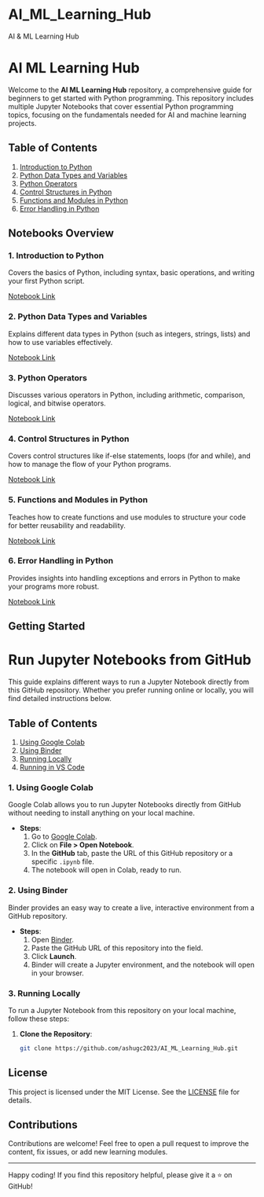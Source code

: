 # AI_ML_Learning_Hub
 AI & ML Learning Hub

# AI ML Learning Hub

Welcome to the **AI ML Learning Hub** repository, a comprehensive guide for beginners to get started with Python programming. This repository includes multiple Jupyter Notebooks that cover essential Python programming topics, focusing on the fundamentals needed for AI and machine learning projects.

## Table of Contents

1. [Introduction to Python](#introduction-to-python)
2. [Python Data Types and Variables](#python-data-types-and-variables)
3. [Python Operators](#python-operators)
4. [Control Structures in Python](#control-structures-in-python)
5. [Functions and Modules in Python](#functions-and-modules-in-python)
6. [Error Handling in Python](#error-handling-in-python)

## Notebooks Overview

### 1. Introduction to Python
Covers the basics of Python, including syntax, basic operations, and writing your first Python script.

[Notebook Link](Python%20Basics/Introduction%20to%20Python/Introduction%20to%20Python.ipynb)

### 2. Python Data Types and Variables
Explains different data types in Python (such as integers, strings, lists) and how to use variables effectively.

[Notebook Link](Python%20Basics/Python%20Data%20Types%20and%20Variables/Python%20Data%20Types%20and%20Variables.ipynb)

### 3. Python Operators
Discusses various operators in Python, including arithmetic, comparison, logical, and bitwise operators.

[Notebook Link](Python%20Basics/Python%20Operators/Python%20Operators.ipynb)

### 4. Control Structures in Python
Covers control structures like if-else statements, loops (for and while), and how to manage the flow of your Python programs.

[Notebook Link](Python%20Basics/Control%20Structures%20in%20Python/Control%20Structures%20in%20Python.ipynb)

### 5. Functions and Modules in Python
Teaches how to create functions and use modules to structure your code for better reusability and readability.

[Notebook Link](Python%20Basics/Functions%20and%20Modules%20in%20Python/Functions%20and%20Modules%20in%20Python.ipynb)

### 6. Error Handling in Python
Provides insights into handling exceptions and errors in Python to make your programs more robust.

[Notebook Link](Python%20Basics/Error%20Handling%20in%20Python/Error%20Handling%20in%20Python.ipynb)

## Getting Started

# Run Jupyter Notebooks from GitHub

This guide explains different ways to run a Jupyter Notebook directly from this GitHub repository. Whether you prefer running online or locally, you will find detailed instructions below.

## Table of Contents
1. [Using Google Colab](#using-google-colab)
2. [Using Binder](#using-binder)
3. [Running Locally](#running-locally)
4. [Running in VS Code](#running-in-vs-code)

### 1. Using Google Colab
Google Colab allows you to run Jupyter Notebooks directly from GitHub without needing to install anything on your local machine.

- **Steps**:
  1. Go to [Google Colab](https://colab.research.google.com/).
  2. Click on **File > Open Notebook**.
  3. In the **GitHub** tab, paste the URL of this GitHub repository or a specific `.ipynb` file.
  4. The notebook will open in Colab, ready to run.

### 2. Using Binder
Binder provides an easy way to create a live, interactive environment from a GitHub repository.

- **Steps**:
  1. Open [Binder](https://mybinder.org/).
  2. Paste the GitHub URL of this repository into the field.
  3. Click **Launch**.
  4. Binder will create a Jupyter environment, and the notebook will open in your browser.

### 3. Running Locally
To run a Jupyter Notebook from this repository on your local machine, follow these steps:

1. **Clone the Repository**:
   ```bash
   git clone https://github.com/ashugc2023/AI_ML_Learning_Hub.git


## License
This project is licensed under the MIT License. See the [LICENSE](LICENSE) file for details.

## Contributions
Contributions are welcome! Feel free to open a pull request to improve the content, fix issues, or add new learning modules.

---

Happy coding! If you find this repository helpful, please give it a ⭐ on GitHub!

